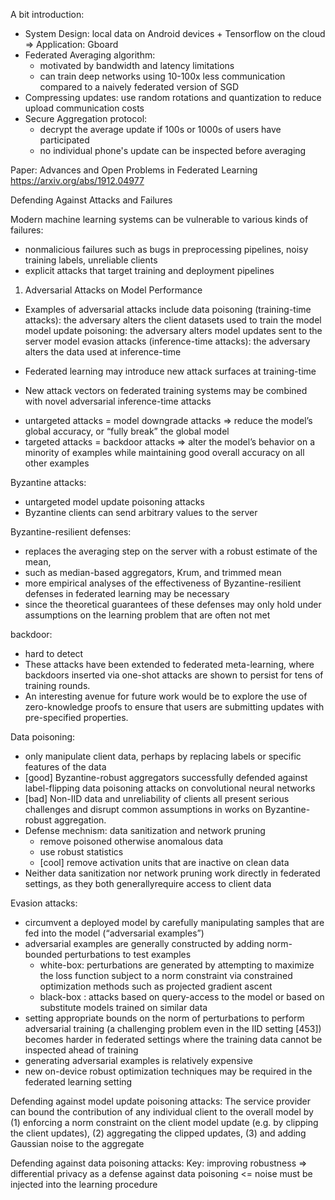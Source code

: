 A bit introduction:
* System Design: local data on Android devices + Tensorflow on the cloud => Application: Gboard
* Federated Averaging algorithm:
  - motivated by bandwidth and latency limitations
  - can train deep networks using 10-100x less communication compared to a naively federated version of SGD
* Compressing updates: use random rotations and quantization to reduce upload communication costs
* Secure Aggregation protocol:  
  - decrypt the average update if 100s or 1000s of users have participated 
  - no individual phone's update can be inspected before averaging




Paper: Advances and Open Problems in Federated Learning https://arxiv.org/abs/1912.04977

Defending Against Attacks and Failures

Modern machine learning systems can be vulnerable to various kinds of failures:
* nonmalicious failures such as bugs in preprocessing pipelines, noisy training labels, unreliable clients
* explicit attacks that target training and deployment pipelines

1. Adversarial Attacks on Model Performance

* Examples of adversarial attacks include 
  data poisoning (training-time attacks):  the adversary alters the client datasets used to train the model
  model update poisoning: the adversary alters model updates sent to the server
  model evasion attacks (inference-time attacks): the adversary alters the data used at inference-time
  
* Federated learning may introduce new attack surfaces at training-time
* New attack vectors on federated training systems may be combined with novel adversarial inference-time attacks

- untargeted attacks = model downgrade attacks => reduce the model’s global accuracy, or “fully break” the global model
- targeted attacks = backdoor attacks => alter the model’s behavior on a minority of examples while maintaining good overall accuracy on all other examples

Byzantine attacks:
* untargeted model update poisoning attacks
* Byzantine clients can send arbitrary values to the server

Byzantine-resilient defenses:
* replaces the averaging step on the server with a robust estimate of the mean, 
* such as median-based aggregators, Krum, and trimmed mean
* more empirical analyses of the effectiveness of Byzantine-resilient defenses in federated learning may be necessary
* since the theoretical guarantees of these defenses may only hold under assumptions on the learning problem that are often not met

backdoor:
* hard to detect
* These attacks have been extended to federated meta-learning, where backdoors inserted via one-shot attacks are shown to persist for tens of training rounds.
* An interesting avenue for future work would be to explore the use of zero-knowledge proofs to ensure that users are submitting updates with pre-specified properties.

Data poisoning:
* only manipulate client data, perhaps by replacing labels or specific features of the data
* [good] Byzantine-robust aggregators successfully defended against label-flipping data poisoning attacks on convolutional neural networks
* [bad] Non-IID data and unreliability of clients all present serious challenges and disrupt common assumptions in works on Byzantine-robust aggregation.
* Defense mechnism: data sanitization and network pruning
  - remove poisoned otherwise anomalous data
  - use robust statistics
  - [cool] remove activation units that are inactive on clean data
* Neither data sanitization nor network pruning work directly in federated settings, as they both generallyrequire access to client data

Evasion attacks:
* circumvent a deployed model by carefully manipulating samples that are fed into the model (“adversarial examples”)
* adversarial examples are generally constructed by adding norm-bounded perturbations to test examples
  - white-box: perturbations are generated by attempting to maximize the loss function subject to a norm constraint via constrained optimization methods such as projected gradient ascent
  - black-box : attacks based on query-access to the model or based on substitute models trained on similar data
* setting appropriate bounds on the norm of perturbations to perform adversarial training (a challenging problem even in the IID setting [453]) becomes harder
in federated settings where the training data cannot be inspected ahead of training
* generating adversarial examples is relatively expensive
* new on-device robust optimization techniques may be required in the federated learning setting

Defending against model update poisoning attacks: 
The service provider can bound the contribution of any individual client to the overall model by 
(1) enforcing a norm constraint on the client model update (e.g. by clipping the client updates), 
(2) aggregating the clipped updates, 
(3) and adding Gaussian noise to the aggregate

Defending against data poisoning attacks:
Key: improving robustness => differential privacy as a defense against data poisoning <= noise must be injected into the learning procedure
